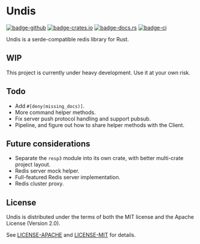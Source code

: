 Undis
=========

[<img alt="badge-github"    src="https://img.shields.io/badge/github.com-HyeonuPark/undis-green">](https://github.com/HyeonuPark/undis)
[<img alt="badge-crates.io" src="https://img.shields.io/crates/v/undis.svg">](https://crates.io/crates/undis)
[<img alt="badge-docs.rs"   src="https://docs.rs/undis/badge.svg">](https://docs.rs/undis)
[<img alt="badge-ci"        src="https://img.shields.io/github/workflow/status/HyeonuPark/undis/CI/main">](https://github.com/HyeonuPark/undis/actions?query=branch%3Amain)

Undis is a serde-compatible redis library for Rust.

## WIP

This project is currently under heavy development. Use it at your own risk.

## Todo

- Add `#[deny(missing_docs)]`.
- More command helper methods.
- Fix server push protocol handling and support pubsub.
- Pipeline, and figure out how to share helper methods with the Client.

## Future considerations

- Separate the `resp3` module into its own crate, with better multi-crate project layout.
- Redis server mock helper.
- Full-featured Redis server implementation.
- Redis cluster proxy.

## License

Undis is distributed under the terms of both the MIT license and the
Apache License (Version 2.0).

See [LICENSE-APACHE](LICENSE-APACHE) and [LICENSE-MIT](LICENSE-MIT) for details.
